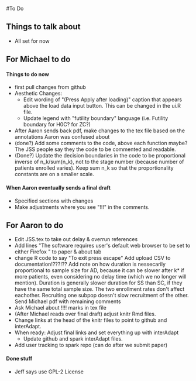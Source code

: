 #To Do

## Things to talk about
* All set for now

## For Michael to do


#### Things to do now
* first pull changes from github
* Aesthetic Changes:
    - Edit wording of "(Press Apply after loading)" caption that appears above the load data input button. This can be changed in the ui.R file.
    - Update legend with "futility boundary" language (i.e. Futility boundary for H0C? for ZC?)
* After Aaron sends back pdf, make changes to the tex file based on the annotations Aaron was confused about
* (done?) Add some comments to the code, above each function maybe? The JSS people say they the code to be commented and readable.
* (Done?) Update the decision boundaries in the code to be proportional inverse of n_k/sum(n_k), not to the stage number (because number of patients enrolled varies). Keep sum n_k so that the proportionality constants are on a smaller scale. 

 

#### When Aaron eventually sends a final draft
* Specified sections with changes
* Make adjustments where you see "!!!" in the comments.






## For Aaron to do
* Edit JSS.tex to take out delay & overrun references
* Add lines "The software requires user's default web browser to be set to either Firefox " to paper & about tab
* change R code to say "To exit press escape"
Add upload CSV to documentation!???!??
Add note on how duration is nessecarily proportional to sample size for AD, because it can be slower after k* if more patients, even considering no  delay time (which we no longer will mention). Duration is generally slower duration for SS than SC, if they have the same total sample size. The two enrollment rates don't affect eachother. Recruiting one subpop doesn't slow recruitment of the other.
Send Michael pdf with remaining comments
* Ask Michael about !!!! marks in tex file
* (After Michael reads over final draft) adjust knitr Rmd files. 
* Change links at the head of the knitr files to point to github and interAdapt.
* When ready: Adjust final links and set everything up with interAdapt
    - Update github and spark interAdapt files.
* Add user tracking to spark repo (can do after we submit paper)

#### Done stuff
* Jeff says use GPL-2 License

